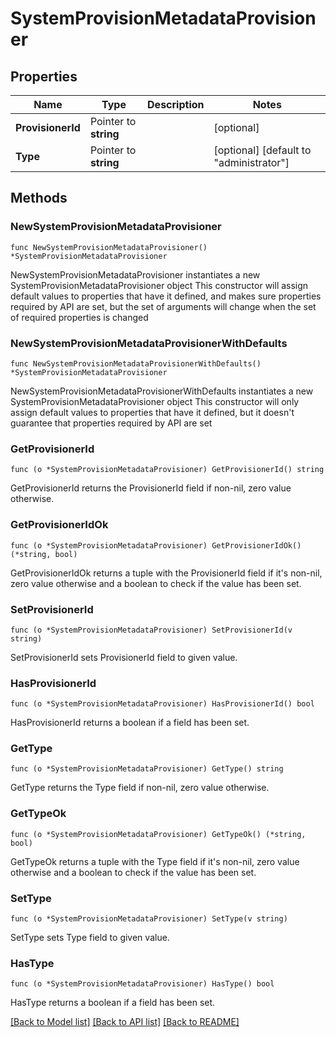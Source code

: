 # SystemProvisionMetadataProvisioner

## Properties

Name | Type | Description | Notes
------------ | ------------- | ------------- | -------------
**ProvisionerId** | Pointer to **string** |  | [optional] 
**Type** | Pointer to **string** |  | [optional] [default to "administrator"]

## Methods

### NewSystemProvisionMetadataProvisioner

`func NewSystemProvisionMetadataProvisioner() *SystemProvisionMetadataProvisioner`

NewSystemProvisionMetadataProvisioner instantiates a new SystemProvisionMetadataProvisioner object
This constructor will assign default values to properties that have it defined,
and makes sure properties required by API are set, but the set of arguments
will change when the set of required properties is changed

### NewSystemProvisionMetadataProvisionerWithDefaults

`func NewSystemProvisionMetadataProvisionerWithDefaults() *SystemProvisionMetadataProvisioner`

NewSystemProvisionMetadataProvisionerWithDefaults instantiates a new SystemProvisionMetadataProvisioner object
This constructor will only assign default values to properties that have it defined,
but it doesn't guarantee that properties required by API are set

### GetProvisionerId

`func (o *SystemProvisionMetadataProvisioner) GetProvisionerId() string`

GetProvisionerId returns the ProvisionerId field if non-nil, zero value otherwise.

### GetProvisionerIdOk

`func (o *SystemProvisionMetadataProvisioner) GetProvisionerIdOk() (*string, bool)`

GetProvisionerIdOk returns a tuple with the ProvisionerId field if it's non-nil, zero value otherwise
and a boolean to check if the value has been set.

### SetProvisionerId

`func (o *SystemProvisionMetadataProvisioner) SetProvisionerId(v string)`

SetProvisionerId sets ProvisionerId field to given value.

### HasProvisionerId

`func (o *SystemProvisionMetadataProvisioner) HasProvisionerId() bool`

HasProvisionerId returns a boolean if a field has been set.

### GetType

`func (o *SystemProvisionMetadataProvisioner) GetType() string`

GetType returns the Type field if non-nil, zero value otherwise.

### GetTypeOk

`func (o *SystemProvisionMetadataProvisioner) GetTypeOk() (*string, bool)`

GetTypeOk returns a tuple with the Type field if it's non-nil, zero value otherwise
and a boolean to check if the value has been set.

### SetType

`func (o *SystemProvisionMetadataProvisioner) SetType(v string)`

SetType sets Type field to given value.

### HasType

`func (o *SystemProvisionMetadataProvisioner) HasType() bool`

HasType returns a boolean if a field has been set.


[[Back to Model list]](../README.md#documentation-for-models) [[Back to API list]](../README.md#documentation-for-api-endpoints) [[Back to README]](../README.md)


